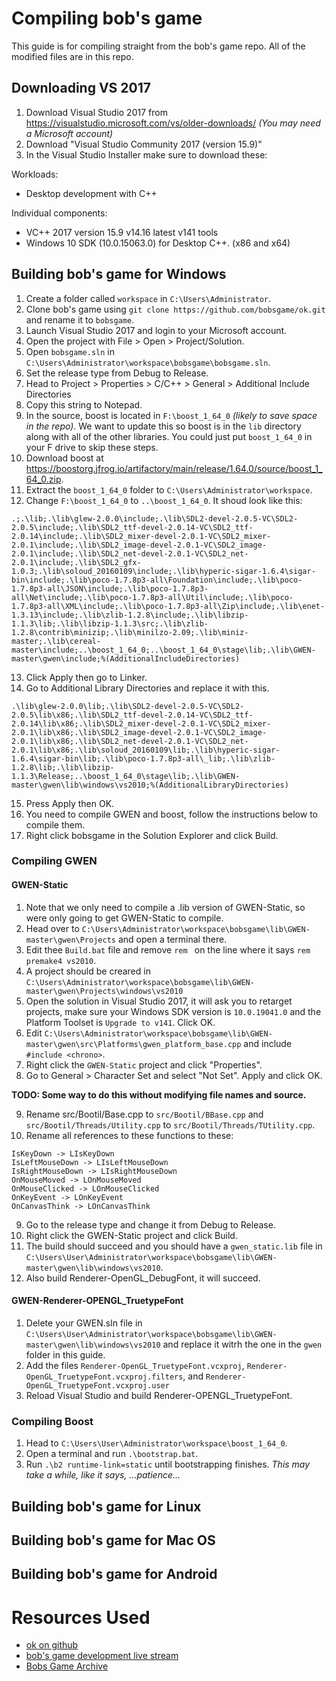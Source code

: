 # Compiling bob's game

This guide is for compiling straight from the bob's game repo. All of the modified files are in this repo.

## Downloading VS 2017
1. Download Visual Studio 2017 from <https://visualstudio.microsoft.com/vs/older-downloads/> *(You may need a Microsoft account)*
2. Download "Visual Studio Community 2017 (version 15.9)"
3. In the Visual Studio Installer make sure to download these:

Workloads:
- Desktop development with C++

Individual components:
- VC++ 2017 version 15.9 v14.16 latest v141 tools
- Windows 10 SDK (10.0.15063.0) for Desktop C++. (x86 and x64)

## Building bob's game for Windows
1. Create a folder called `workspace` in `C:\Users\Administrator`.
2. Clone bob's game using `git clone https://github.com/bobsgame/ok.git` and rename it to `bobsgame`.
3. Launch Visual Studio 2017 and login to your Microsoft account.
4. Open the project with File > Open > Project/Solution.
5. Open `bobsgame.sln` in `C:\Users\Administrator\workspace\bobsgame\bobsgame.sln`.
6. Set the release type from Debug to Release.
7. Head to Project > Properties > C/C++ > General > Additional Include Directories
8. Copy this string to Notepad.
9. In the source, boost is located in `F:\boost_1_64_0` *(likely to save space in the repo)*. We want to update this so boost is in the `lib` directory along with all of the other libraries. You could just put `boost_1_64_0` in your F drive to skip these steps.
10. Download boost at <https://boostorg.jfrog.io/artifactory/main/release/1.64.0/source/boost_1_64_0.zip>.
11. Extract the `boost_1_64_0` folder to `C:\Users\Administrator\workspace`.
12. Change `F:\boost_1_64_0` to `..\boost_1_64_0`.
It shoud look like this:
```
.;.\lib;.\lib\glew-2.0.0\include;.\lib\SDL2-devel-2.0.5-VC\SDL2-2.0.5\include;.\lib\SDL2_ttf-devel-2.0.14-VC\SDL2_ttf-2.0.14\include;.\lib\SDL2_mixer-devel-2.0.1-VC\SDL2_mixer-2.0.1\include;.\lib\SDL2_image-devel-2.0.1-VC\SDL2_image-2.0.1\include;.\lib\SDL2_net-devel-2.0.1-VC\SDL2_net-2.0.1\include;.\lib\SDL2_gfx-1.0.3;.\lib\soloud_20160109\include;.\lib\hyperic-sigar-1.6.4\sigar-bin\include;.\lib\poco-1.7.8p3-all\Foundation\include;.\lib\poco-1.7.8p3-all\JSON\include;.\lib\poco-1.7.8p3-all\Net\include;.\lib\poco-1.7.8p3-all\Util\include;.\lib\poco-1.7.8p3-all\XML\include;.\lib\poco-1.7.8p3-all\Zip\include;.\lib\enet-1.3.13\include;.\lib\zlib-1.2.8\include;.\lib\libzip-1.1.3\lib;.\lib\libzip-1.1.3\src;.\lib\zlib-1.2.8\contrib\minizip;.\lib\minilzo-2.09;.\lib\miniz-master;.\lib\cereal-master\include;..\boost_1_64_0;..\boost_1_64_0\stage\lib;.\lib\GWEN-master\gwen\include;%(AdditionalIncludeDirectories)
```
13. Click Apply then go to Linker.
14. Go to Additional Library Directories and replace it with this.
```
.\lib\glew-2.0.0\lib;.\lib\SDL2-devel-2.0.5-VC\SDL2-2.0.5\lib\x86;.\lib\SDL2_ttf-devel-2.0.14-VC\SDL2_ttf-2.0.14\lib\x86;.\lib\SDL2_mixer-devel-2.0.1-VC\SDL2_mixer-2.0.1\lib\x86;.\lib\SDL2_image-devel-2.0.1-VC\SDL2_image-2.0.1\lib\x86;.\lib\SDL2_net-devel-2.0.1-VC\SDL2_net-2.0.1\lib\x86;.\lib\soloud_20160109\lib;.\lib\hyperic-sigar-1.6.4\sigar-bin\lib;.\lib\poco-1.7.8p3-all\_lib;.\lib\zlib-1.2.8\lib;.\lib\libzip-1.1.3\Release;..\boost_1_64_0\stage\lib;.\lib\GWEN-master\gwen\lib\windows\vs2010;%(AdditionalLibraryDirectories)
```
15. Press Apply then OK.
16. You need to compile GWEN and boost, follow the instructions below to compile them.
17. Right click bobsgame in the Solution Explorer and click Build.

### Compiling GWEN

#### GWEN-Static
1. Note that we only need to compile a .lib version of GWEN-Static, so were only going to get GWEN-Static to compile.
2. Head over to `C:\Users\Administrator\workspace\bobsgame\lib\GWEN-master\gwen\Projects` and open a terminal there.
3. Edit thee `Build.bat` file and remove `rem ` on the line where it says `rem premake4 vs2010`.
4. A project should be creared in `C:\Users\Administrator\workspace\bobsgame\lib\GWEN-master\gwen\Projects\windows\vs2010`
5. Open the solution in Visual Studio 2017, it will ask you to retarget projects, make sure your Windows SDK version is `10.0.19041.0` and the Platform Toolset is `Upgrade to v141`. Click OK.
6. Edit `C:\Users\Administrator\workspace\bobsgame\lib\GWEN-master\gwen\src\Platforms\gwen_platform_base.cpp` and include `#include <chrono>`.
7. Right click the `GWEN-Static` project and click "Properties".
8. Go to General > Character Set and select "Not Set". Apply and click OK.

**TODO: Some way to do this without modifying file names and source.**

9. Rename src/Bootil/Base.cpp to `src/Bootil/BBase.cpp` and `src/Bootil/Threads/Utility.cpp` to `src/Bootil/Threads/TUtility.cpp`.
10. Rename all references to these functions to these:
```
IsKeyDown -> LIsKeyDown
IsLeftMouseDown -> LIsLeftMouseDown
IsRightMouseDown -> LIsRightMouseDown
OnMouseMoved -> LOnMouseMoved
OnMouseClicked -> LOnMouseClicked
OnKeyEvent -> LOnKeyEvent
OnCanvasThink -> LOnCanvasThink
```
9. Go to the release type and change it from Debug to Release.
10. Right click the GWEN-Static project and click Build.
11. The build should succeed and you should have a `gwen_static.lib` file in `C:\Users\User\Administrator\workspace\bobsgame\lib\GWEN-master\gwen\lib\windows\vs2010`.
12. Also build Renderer-OpenGL_DebugFont, it will succeed.

####  GWEN-Renderer-OPENGL_TruetypeFont
1. Delete your GWEN.sln file in `C:\Users\User\Administrator\workspace\bobsgame\lib\GWEN-master\gwen\lib\windows\vs2010` and replace it witrh the one in the `gwen` folder in this guide.
2. Add the files `Renderer-OpenGL_TruetypeFont.vcxproj`, `Renderer-OpenGL_TruetypeFont.vcxproj.filters`, and `Renderer-OpenGL_TruetypeFont.vcxproj.user`
3. Reload Visual Studio and build Renderer-OPENGL_TruetypeFont.

### Compiling Boost
1. Head to `C:\Users\User\Administrator\workspace\boost_1_64_0`.
2. Open a terminal and run `.\bootstrap.bat`.
3. Run `.\b2 runtime-link=static` until bootstrapping finishes. *This may take a while, like it says, ...patience...*

## Building bob's game for Linux
## Building bob's game for Mac OS <!-- i dont have a macbook so probably never -->
## Building bob's game for Android

# Resources Used
- [ok on github](https://github.com/bobsgame/ok)
- [bob's game development live stream](https://www.youtube.com/watch?v=NVcExvl5AyU)
- [Bobs Game Archive](https://gitlab.com/RahimAli/bobs-game-archive)